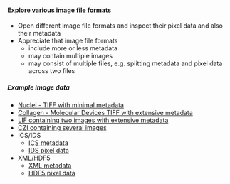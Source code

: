 <h4 id="open"><a href="#open">Explore various image file formats</a></h4>

- Open different image file formats and inspect their pixel data and also their metadata
- Appreciate that image file formats
  - include more or less metadata
  - may contain multiple images
  - may consist of multiple files, e.g. splitting metadata and pixel data across two files

##### Example image data

- [Nuclei - TIFF with minimal metadata](https://github.com/NEUBIAS/training-resources/raw/master/image_data/xy_8bit__nuclei_PLK1_control.tif)
- [Collagen  - Molecular Devices TIFF with extensive metadata](https://github.com/NEUBIAS/training-resources/raw/master/image_data/xy_16bit__collagen.md.tif)
- [LIF containing two images with extensive metadata](https://github.com/NEUBIAS/training-resources/raw/master/image_data/xy_xyc__two_images.lif)
- [CZI containing several images](https://github.com/NEUBIAS/training-resources/raw/master/image_data/xyz__multiple_images.czi)
- ICS/IDS
  - [ICS metadata](https://github.com/NEUBIAS/training-resources/raw/master/image_data/xyzct_16bit__mitosis.ics)
  - [IDS pixel data](https://github.com/NEUBIAS/training-resources/raw/master/image_data/xyzct_16bit__mitosis.ids) 
- XML/HDF5 
  - [XML metadata](https://github.com/NEUBIAS/training-resources/raw/master/image_data/xyzct_16bit__mitosis.xml) 
  - [HDF5 pixel data](https://github.com/NEUBIAS/training-resources/raw/master/image_data/xyzct_16bit__mitosis.h5)
